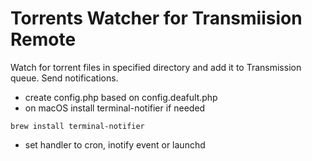 # Torrents Watcher for Transmiision Remote
Watch for torrent files in specified directory and add it to Transmission queue.
Send notifications.

* create config.php based on config.deafult.php
* on macOS install terminal-notifier if needed
```
brew install terminal-notifier
```
* set handler to cron, inotify event or launchd
